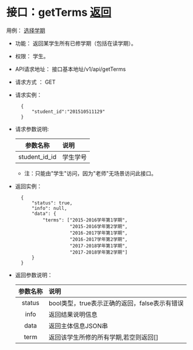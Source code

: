 # 接口：getTerms  [返回](../../README.md)
用例： [选择学期](../用例/选择学期.md)

- 功能：
    返回某学生所有已修学期（包括在读学期）。
    
- 权限：
    学生。    
    
- API请求地址： 
    接口基本地址/v1/api/getTerms

- 请求方式 ：
    GET

- 请求实例：

        {
            "student_id":"201510511129"
        }
        
- 请求参数说明:        

  |参数名称|说明|
  |:---------:|:--------------------------------------------------------|      
  |student_id_id|学生学号|
  * 注：只能由"学生"访问，因为"老师"无场景访问此接口。
  
- 返回实例：

        { 
            "status": true,
            "info": null,
            "data": {
                "terms": ["2015-2016学年第1学期",
                          "2015-2016学年第2学期",
                          "2016-2017学年第1学期",
                          "2016-2017学年第2学期",
                          "2017-2018学年第1学期",
                          "2017-2018学年第2学期"]   
            }    
        }
 
- 返回参数说明：    
 
  |参数名称|说明|
  |:---------:|:--------------------------------------------------------|      
  |status|bool类型，true表示正确的返回，false表示有错误|
  |info|返回结果说明信息|
  |data|返回主体信息JSON串|
  |term|返回该学生所修的所有学期,若空则返回[]|
